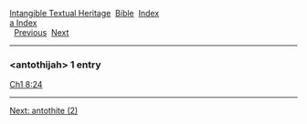 [Intangible Textual Heritage](../../index)  [Bible](../index) 
[Index](index)   
[a Index](_a_)  
  [Previous](c00578)  [Next](c00580) 

------------------------------------------------------------------------

### &lt;antothijah&gt; 1 entry

[Ch1 8:24](../kjv/ch1008.htm#024)  

------------------------------------------------------------------------

[Next: antothite (2)](c00580)
